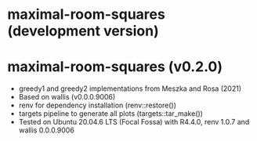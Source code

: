 # maximal-room-squares (development version)

# maximal-room-squares (v0.2.0)

* greedy1 and greedy2 implementations from Meszka and Rosa (2021)
* Based on wallis (v0.0.0.9006)
* renv for dependency installation (renv::restore())
* targets pipeline to generate all plots (targets::tar_make())
* Tested on Ubuntu 20.04.6 LTS (Focal Fossa) with R4.4.0, renv 1.0.7 and wallis 0.0.0.9006
